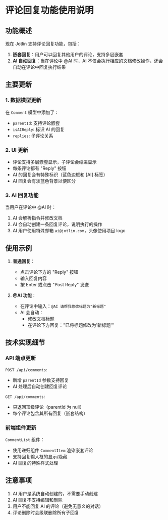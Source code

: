 # 评论回复功能使用说明

## 功能概述

现在 Jotlin 支持评论回复功能，包括：

1. **嵌套回复**：用户可以回复其他用户的评论，支持多层嵌套
2. **AI 自动回复**：当在评论中 @AI 时，AI 不仅会执行相应的文档修改操作，还会自动在评论中回复执行结果

## 主要更新

### 1. 数据模型更新

在 `Comment` 模型中添加了：

- `parentId`: 支持评论嵌套
- `isAIReply`: 标识 AI 的回复
- `replies`: 子评论关系

### 2. UI 更新

- 评论支持多层嵌套显示，子评论会缩进显示
- 每条评论都有 "Reply" 按钮
- AI 的回复会有特殊标识（蓝色边框和 [AI] 标签）
- AI 回复会有淡蓝色背景以便区分

### 3. AI 回复功能

当用户在评论中 @AI 时：

1. AI 会解析指令并修改文档
2. AI 会自动创建一条回复评论，说明执行的操作
3. AI 用户使用特殊邮箱 `ai@jotlin.com`，头像使用项目 logo

## 使用示例

1. **普通回复**：
   - 点击评论下方的 "Reply" 按钮
   - 输入回复内容
   - 按 Enter 或点击 "Post Reply" 发送

2. **@AI 功能**：
   - 在评论中输入：`@AI 请帮我修改标题为"新标题"`
   - AI 会自动：
     - 修改文档标题
     - 在评论下方回复："已将标题修改为'新标题'"

## 技术实现细节

### API 端点更新

`POST /api/comments`:

- 新增 `parentId` 参数支持回复
- AI 处理后自动创建回复评论

`GET /api/comments`:

- 只返回顶级评论（parentId 为 null）
- 每个评论包含其所有回复（嵌套结构）

### 前端组件更新

`CommentList` 组件：

- 使用递归组件 `CommentItem` 渲染嵌套评论
- 支持回复输入框的显示/隐藏
- AI 回复的特殊样式处理

## 注意事项

1. AI 用户是系统自动创建的，不需要手动创建
2. AI 回复不支持编辑和删除
3. 用户不能回复 AI 的评论（避免无意义的对话）
4. 评论删除时会级联删除所有子回复
